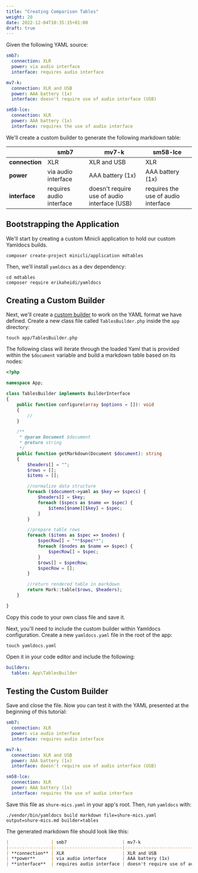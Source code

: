 ```yaml
---
title: "Creating Comparison Tables"
weight: 20
date: 2022-12-04T10:35:15+01:00
draft: true
---
```


Given the following YAML source:

```yaml
smb7:
  connection: XLR
  power: via audio interface
  interface: requires audio interface

mv7-k:
  connection: XLR and USB
  power: AAA battery (1x)
  interface: doesn't require use of audio interface (USB)

sm58-lce:
  connection: XLR
  power: AAA battery (1x)
  interface: requires the use of audio interface

```

We'll create a custom builder to generate the following markdown table:

|                | smb7                     | mv7-k                                        | sm58-lce                            |
|----------------|--------------------------|----------------------------------------------|-------------------------------------|
| **connection** | XLR                      | XLR and USB                                  | XLR                                 |
| **power**      | via audio interface      | AAA battery (1x)                             | AAA battery (1x)                    |
| **interface**  | requires audio interface | doesn't require use of audio interface (USB) | requires the use of audio interface |


## Bootstrapping the Application

We'll start by creating a custom Minicli application to hold our custom Yamldocs builds. 

```shell
composer create-project minicli/application mdtables
```

Then, we'll install `yamldocs` as a dev dependency:

```shell
cd mdtables
composer require erikaheidi/yamldocs
```

## Creating a Custom Builder
Next, we'll create a [custom builder](/docs/customizing/custom-builders/) to work on the YAML format we have defined. Create a new class file called `TablesBuilder.php` inside the `app` directory:

```shell
touch app/TablesBuilder.php
```

The following class will iterate through the loaded Yaml that is provided within the `$document` variable and build a markdown table based on its nodes:

```php
<?php

namespace App;

class TablesBuilder implements BuilderInterface
{
    public function configure(array $options = []): void
    {
        //
    }

    /**
     * @param Document $document
     * @return string
     */
    public function getMarkdown(Document $document): string
    {
        $headers[] = "";
        $rows = [];
        $items = [];

        //normalize data structure
        foreach ($document->yaml as $key => $specs) {
            $headers[] = $key;
            foreach ($specs as $name => $spec) {
                $items[$name][$key] = $spec;
            }
        }

        //prepare table rows
        foreach ($items as $spec => $nodes) {
            $specRow[] = "**$spec**";
            foreach ($nodes as $name => $spec) {
                $specRow[] = $spec;
            }
            $rows[] = $specRow;
            $specRow = [];
        }

        //return rendered table in markdown
        return Mark::table($rows, $headers);
    }

}

```

Copy this code to your own class file and save it.

Next, you'll need to include the custom builder within Yamldocs configuration. Create a new `yamldocs.yaml` file in the root of the app:

```shell
touch yamldocs.yaml
```

Open it in your code editor and include the following:

```yaml
builders:
  tables: App\TablesBuilder
```

## Testing the Custom Builder

Save and close the file. Now you can test it with the YAML presented at the beginning of this tutorial:

```yaml
smb7:
  connection: XLR
  power: via audio interface
  interface: requires audio interface

mv7-k:
  connection: XLR and USB
  power: AAA battery (1x)
  interface: doesn't require use of audio interface (USB)

sm58-lce:
  connection: XLR
  power: AAA battery (1x)
  interface: requires the use of audio interface

```

Save this file as `shure-mics.yaml` in your app's root. Then, run `yamldocs` with:

```shell
./vendor/bin/yamldocs build markdown file=shure-mics.yaml output=shure-mics.md builder=tables
```

The generated markdown file should look like this:

```markdown
|                | smb7                     | mv7-k                                        | sm58-lce                            |
|----------------|--------------------------|----------------------------------------------|-------------------------------------|
| **connection** | XLR                      | XLR and USB                                  | XLR                                 |
| **power**      | via audio interface      | AAA battery (1x)                             | AAA battery (1x)                    |
| **interface**  | requires audio interface | doesn't require use of audio interface (USB) | requires the use of audio interface |

```
